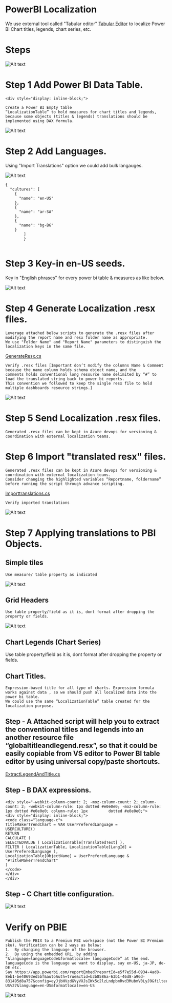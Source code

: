 # PowerBI Localization

We use external tool called "Tabular editor" [Tabular Editor](https://tabulareditor.com/) to localize Power BI Chart titles, legends,  chart series, etc.  


# Steps

![Alt text](https://github.com/gopinathp1978ms/PowerBI-Localization/blob/main/Flow.PNG)

# Step 1 Add Power BI Data Table.


    <div style="display: inline-block;">
<code class="language-c">Create a Power BI Empty table “LocalizationTable” to hold measures for chart titles and legends, because some objects (titles & legends) translations should be implemented using DAX formula.</code>
    </div>

![Alt text](https://github.com/gopinathp1978ms/PowerBI-Localization/blob/main/LocalizationTable.PNG)

# Step 2 Add Languages.
Using "Import Translations" option we could add bulk langauges.

![Alt text](https://github.com/gopinathp1978ms/PowerBI-Localization/blob/main/AddLanguages.PNG)

<div style="-webkit-column-count: 2; -moz-column-count: 2; column-count: 2; -webkit-column-rule: 1px dotted #e0e0e0; -moz-column-rule: 1px dotted #e0e0e0; column-rule: 1px dotted #e0e0e0;">
    <div style="display: inline-block;">
<code class="language-c">{
  "cultures": [
    {
      "name": "en-US"
    },
    {
      "name": "ar-SA"
    },
    {
      "name": "bg-BG"
    }
        ]
        }
        </code>
    </div>
</div>

# Step 3 Key-in en-US seeds.
Key in "English phrases" for every power bi table & measures as like below. 

![Alt text](https://github.com/gopinathp1978ms/PowerBI-Localization/blob/main/en-USSeed.PNG)

# Step 4 Generate Localization .resx files.
    Leverage attached below scripts to generate the .resx files after modifying the report name and resx folder name as appropriate.  
    We use "Folder Name" and "Report Name" parameters to distinguish the localization keys in the same file.
    
 [GenerateResx.cs](https://github.com/gopinathp1978ms/PowerBI-Localization/blob/56287ea36df16bab1c0275dc5787e06914e76e27/GenerateResx.cs)
    
    
    Verify .resx files [Important don’t modify the columns Name & Comment because the name column holds schema object name, and the 
    comments holds conventional long resource name delimited by “#” to load the translated string back to power bi reports. 
    This convention we followed to keep the single resx file to hold multiple dashboards resource strings.] 
    

![Alt text](https://github.com/gopinathp1978ms/PowerBI-Localization/blob/main/ResxFormat.PNG)
    

# Step 5 Send Localization .resx files.
 
    Generated .resx files can be kept in Azure devops for versioning & coordination with external localization teams. 

# Step 6 Import "translated resx" files.
 
    Generated .resx files can be kept in Azure devops for versioning & coordination with external localization teams.
    Consider changing the highlighted variables “Reportname, foldername” before running the script through advance scripting.
    
 [Importtranslations.cs](https://github.com/gopinathp1978ms/PowerBI-Localization/blob/56287ea36df16bab1c0275dc5787e06914e76e27/Importtranslations.cs)
 
    Verify imported translations
![Alt text](https://github.com/gopinathp1978ms/PowerBI-Localization/blob/main/Imported.PNG)

# Step 7 Applying translations to PBI Objects.

## Simple tiles
    Use measure/ table property as indicated
![Alt text](https://github.com/gopinathp1978ms/PowerBI-Localization/blob/main/Tile.PNG)

## Grid Headers 
    Use table property/field as it is, dont format after dropping the property or fields.     
![Alt text](https://github.com/gopinathp1978ms/PowerBI-Localization/blob/main/Grid.PNG)
    
## Chart Legends (Chart Series)
   Use table property/field as it is, dont format after dropping the property or fields.     

## Chart Titles.
    Expression-based title for all type of charts. Expression formula works against data , so we should push all localized data into the power bi table. 
    We could use the same “LocalizationTable” table created for the localization purpose.
    
## Step - A Attached script will help you to extract the conventional titles and legends into an another resource file “globaltitleandlegend.resx”, so that it could be easily copiable from VS editor to Power BI table editor by using universal  copy/paste shortcuts.
    
[ExtractLegendAndTitle.cs](https://github.com/gopinathp1978ms/PowerBI-Localization/blob/f7142054be4b6cd18ce90cc7b31cf7215e2fd5c7/ExtractLegendAndTitle.cs)

## Step - B DAX expressions.  
    <div style="-webkit-column-count: 2; -moz-column-count: 2; column-count: 2; -webkit-column-rule: 1px dotted #e0e0e0; -moz-column-rule: 1px dotted #e0e0e0; column-rule: 1px         dotted #e0e0e0;">
    <div style="display: inline-block;">
    <code class="language-c">
    TitleMakerTrendChart = VAR UserPreferedLanguage =
    USERCULTURE()   
    RETURN
    CALCULATE (
    SELECTEDVALUE ( LocalizationTable[TranslatedText] ),
    FILTER ( LocalizationTable, LocalizationTable[LangId] = UserPreferedLanguage ),
    LocalizationTable[ObjectName] = UserPreferedLanguage & "#TitleMakerTrendChart"
    )
    </code>
    </div>
    </div>

## Step - C Chart title configuration.
![Alt text](https://github.com/gopinathp1978ms/PowerBI-Localization/blob/main/Title.PNG)

# Verify on PBIE
    Publish the PBIX to a Premium PBI workspace (not the Power BI Premium sku). Verification can be 2 ways as below:
    1.	By changing the language of the browser. 
    2.	By using the embedded URL, by adding “&language=languageCode&formatlocale= languageCode” at the end. languageCode is the language we want to display, say en-US, ja-JP, de-DE etc. 
    Say https://app.powerbi.com/reportEmbed?reportId=e5f7e55d-0934-4ad8-8eb1-be40693ed5bf&autoAuth=true&ctid=b3b8586a-63b1-46d8-a96d-831495d8a757&config=eyJjbHVzdGVyVXJsIWx5c2lzLndpbmRvd3MubmV0LyJ9&filter=LocalizationLanguageLocale%2FLanguageLocale%20eq%20%27en-US%27&language=en-US&formatlocale=en-US

![Alt text](https://github.com/gopinathp1978ms/PowerBI-Localization/blob/main/Embed.PNG) 
